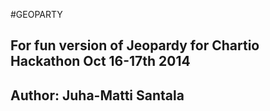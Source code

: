 #GEOPARTY
## For fun version of Jeopardy for Chartio Hackathon Oct 16-17th 2014
## Author: Juha-Matti Santala
